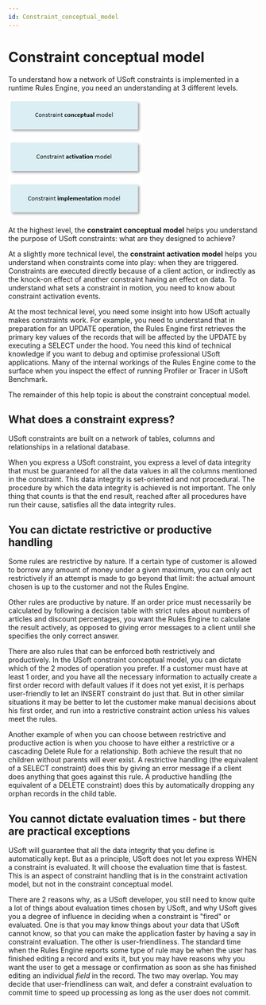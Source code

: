 ```yaml
---
id: Constraint_conceptual_model
---
```


# Constraint conceptual model

To understand how a network of USoft constraints is implemented in a runtime Rules Engine, you need an understanding at 3 different levels.

![](./assets/49000c4a-203c-4d95-901e-fb41246ad5a9.png)

At the highest level, the **constraint conceptual model** helps you understand the purpose of USoft constraints: what are they designed to achieve?

At a slightly more technical level, the **constraint activation model** helps you understand when constraints come into play: when they are triggered. Constraints are executed directly because of a client action, or indirectly as the knock-on effect of another constraint having an effect on data. To understand what sets a constraint in motion, you need to know about constraint activation events.

At the most technical level, you need some insight into how USoft actually makes constraints work. For example, you need to understand that in preparation for an UPDATE operation, the Rules Engine first retrieves the primary key values of the records that will be affected by the UPDATE by executing a SELECT under the hood. You need this kind of technical knowledge if you want to debug and optimise professional USoft applications. Many of the internal workings of the Rules Engine come to the surface when you inspect the effect of running Profiler or Tracer in USoft Benchmark.

The remainder of this help topic is about the constraint conceptual model.

## What does a constraint express?

USoft constraints are built on a network of tables, columns and relationships in a relational database.

When you express a USoft constraint, you express a level of data integrity that must be guaranteed for all the data values in all the columns mentioned in the constraint. This data integrity is set-oriented and not procedural. The procedure by which the data integrity is achieved is not important. The only thing that counts is that the end result, reached after all procedures have run their cause, satisfies all the data integrity rules.

## You can dictate restrictive or productive handling

Some rules are restrictive by nature. If a certain type of customer is allowed to borrow any amount of money under a given maximum, you can only act restrictively if an attempt is made to go beyond that limit: the actual amount chosen is up to the customer and not the Rules Engine.

Other rules are productive by nature. If an order price must necessarily be calculated by following a decision table with strict rules about numbers of articles and discount percentages, you want the Rules Engine to calculate the result actively, as opposed to giving error messages to a client until she specifies the only correct answer.

There are also rules that can be enforced both restrictively and productively. In the USoft constraint conceptual model, you can dictate which of the 2 modes of operation you prefer. If a customer must have at least 1 order, and you have all the necessary information to actually create a first order record with default values if it does not yet exist, it is perhaps user-friendly to let an INSERT constraint do just that. But in other similar situations it may be better to let the customer make manual decisions about his first order, and run into a restrictive constraint action unless his values meet the rules.

Another example of when you can choose between restrictive and productive action is when you choose to have either a restrictive or a cascading Delete Rule for a relationship. Both achieve the result that no children without parents will ever exist. A restrictive handling (the equivalent of a SELECT constraint) does this by giving an error message if a client does anything that goes against this rule. A productive handling (the equivalent of a DELETE constraint) does this by automatically dropping any orphan records in the child table.

## You cannot dictate evaluation times - but there are practical exceptions

USoft will guarantee that all the data integrity that you define is automatically kept. But as a principle, USoft does not let you express WHEN a constraint is evaluated. It will choose the evaluation time that is fastest. This is an aspect of constraint handling that is in the constraint activation model, but not in the constraint conceptual model.

There are 2 reasons why, as a USoft developer, you still need to know quite a lot of things about evaluation times chosen by USoft, and why USoft gives you a degree of influence in deciding when a constraint is "fired" or evaluated. One is that you may know things about your data that USoft cannot know, so that you can make the application faster by having a say in constraint evaluation. The other is user-friendliness. The standard time when the Rules Engine reports some type of rule may be when the user has finished editing a record and exits it, but you may have reasons why you want the user to get a message or confirmation as soon as she has finished editing an individual *field* in the record. The two may overlap. You may decide that user-friendliness can wait, and defer a constraint evaluation to commit time to speed up processing as long as the user does not commit.

 

 

 